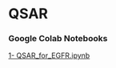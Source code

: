 # QSAR

### **Google Colab Notebooks**

[1- QSAR_for_EGFR.ipynb](https://colab.research.google.com/github/sofia-sunny/QSAR/blob/main/01_QSAR_for_EGFR.ipynb)
